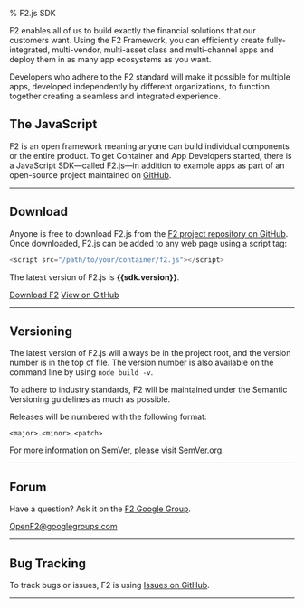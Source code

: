 % F2.js SDK

<p class="lead">F2 enables all of us to build exactly the financial solutions that our customers want. Using the F2 Framework, you can efficiently create fully-integrated, multi-vendor, multi-asset class and multi-channel apps and deploy them in as many app ecosystems as you want.</p>

Developers who adhere to the F2 standard will make it possible for multiple apps, developed independently by different organizations, to function together creating a seamless and integrated experience.

## The JavaScript 

F2 is an open framework meaning anyone can build individual components or the entire product. To get Container and App Developers started, there is a JavaScript SDK&mdash;called F2.js&mdash;in addition to example apps as part of an open-source project maintained on [GitHub](https://github.com/OpenF2/F2/).

* * * *

## Download

Anyone is free to download F2.js from the [F2 project repository on GitHub](https://github.com/OpenF2/F2/). Once downloaded, F2.js can be added to any web page using a script tag:

```javascript
<script src="/path/to/your/container/f2.js"></script>
```

The latest version of F2.js is **{{sdk.version}}**.

<a href="https://github.com/OpenF2/F2/zipball/master" class="btn btn-primary">Download F2</a> <a href="https://github.com/OpenF2/F2/" class="btn" target="_blank">View on GitHub</a>

* * * *

## Versioning

The latest version of F2.js will always be in the project root, and the version number is in the top of file. The version number is also available on the command line by using `node build -v`.

To adhere to industry standards, F2 will be maintained under the Semantic Versioning guidelines as much as possible.

Releases will be numbered with the following format:

`<major>.<minor>.<patch>`

For more information on SemVer, please visit [SemVer.org](http://semver.org/).

* * * *

## Forum

Have a question? Ask it on the [F2 Google Group](https://groups.google.com/forum/#!forum/OpenF2).

<OpenF2@googlegroups.com>

* * * *

## Bug Tracking

To track bugs or issues, F2 is using [Issues on GitHub](https://github.com/OpenF2/F2/issues).

* * * *
